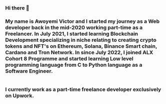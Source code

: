 ### Hi there 👋

### My name is Awoyemi Victor and I started my journey as a Web developer back in the mid-2020 working part-time as a Freelancer. In July 2021, I started learning Blockchain Development specializing in niche relating to creating crypto tokens and NFT's on Ethereum, Solana, Binance Smart chain, Cardano and Tron Network. In since July 2022, I joined ALX Cohort 8 Programme and started learning Low level programming language from C to Python language as a Software Engineer.
#
### I currently work as a part-time freelance developer exclusively on Upwork.

<!--
**Awoyemivictor/Awoyemivictor** is a ✨ _special_ ✨ repository because its `README.md` (this file) appears on your GitHub profile.

Here are some ideas to get you started:

- 🔭 I’m currently working on ...
- 🌱 I’m currently learning ...
- 👯 I’m looking to collaborate on ...
- 🤔 I’m looking for help with ...
- 💬 Ask me about ...
- 📫 How to reach me: ...
- 😄 Pronouns: ...
- ⚡ Fun fact: ...
-->
